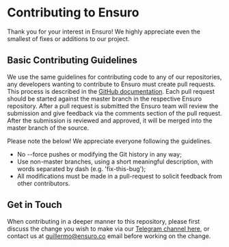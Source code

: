# Contributing to Ensuro

Thank you for your interest in Ensuro! We highly appreciate even the smallest of fixes or additions to our project.

## Basic Contributing Guidelines

We use the same guidelines for contributing code to any of our repositories, any developers wanting to contribute to Ensuro must create pull requests. This process is described in the [GitHub documentation](https://help.github.com/en/articles/creating-a-pull-request). Each pull request should be started against the master branch in the respective Ensuro repository. After a pull request is submitted the Ensuro team will review the submission and give feedback via the comments section of the pull request. After the submission is reviewed and approved, it will be merged into the master branch of the source. 

Please note the below! We appreciate everyone following the guidelines.

* No --force pushes or modifying the Git history in any way;
* Use non-master branches, using a short meaningful description, with words separated by dash (e.g. 'fix-this-bug');
* All modifications must be made in a pull-request to solicit feedback from other contributors.

## Get in Touch

When contributing in a deeper manner to this repository, please first discuss the change you wish to make via our 
[Telegram channel here](https://t.me/ensuroproject), or contact us at guillermo@ensuro.co email before working on the change.
